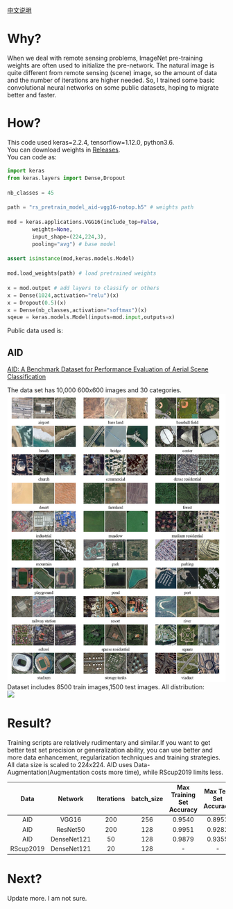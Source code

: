 [中文说明](./readme_zh.md)  
# Why?

When we deal with remote sensing problems, ImageNet pre-training weights are often used to initialize the pre-network. The natural image is quite different from remote sensing (scene) image, so the amount of data and the number of iterations are higher needed. So, I trained some basic convolutional neural networks on some public datasets, hoping to migrate better and faster.

# How?

This code used keras=2.2.4, tensorflow=1.12.0, python3.6.  
You can download weights in [Releases](https://github.com/lsh1994/remote_sensing_pretrained_models/releases).  
You can code as:
```python
import keras
from keras.layers import Dense,Dropout

nb_classes = 45 

path = "rs_pretrain_model_aid-vgg16-notop.h5" # weights path

mod = keras.applications.VGG16(include_top=False,
        weights=None,
        input_shape=(224,224,3),
        pooling="avg") # base model

assert isinstance(mod,keras.models.Model)

mod.load_weights(path) # load pretrained weights 

x = mod.output # add layers to classify or others
x = Dense(1024,activation="relu")(x)
x = Dropout(0.5)(x)
x = Dense(nb_classes,activation="softmax")(x)
sqeue = keras.models.Model(inputs=mod.input,outputs=x)
```

Public data used is:  
## AID
[AID: A Benchmark Dataset for Performance Evaluation of 
Aerial Scene Classification](http://captain.whu.edu.cn/WUDA-RSImg/aid.html)

The data set has 10,000 600x600 images and 30 categories.  
![](./others/aid-dataset.png)  
Dataset includes 8500 train images,1500 test images. All distribution:    
![](./others/class_count_aid.png)


# Result?

Training scripts are relatively rudimentary and similar.If you want to get better test set precision or generalization ability, you can use better and more data enhancement, regularization techniques and training strategies. All data size is scaled to 224x224. AID uses Data-Augmentation(Augmentation costs more time), while RScup2019 limits less.

Data | Network | Iterations | batch_size | Max Training Set Accuracy | Max Test Set Accuracy  
:-: | :-: | :-: | :-: | :-:  | :-: 
AID | VGG16 | 200 | 256 | 0.9540 | 0.8953  
AID | ResNet50 | 200 | 128 | 0.9951 | 0.9282  
AID | DenseNet121 | 50 | 128 | 0.9879 | 0.9355    
RScup2019 | DenseNet121 | 20 | 128 | - | -   


# Next?

Update more. I am not sure.